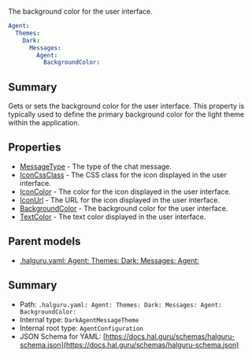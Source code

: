 <!--
title: BackgroundColor
description: The background color for the user interface.
version: 1.40.1-beta.2
generated: true
date: 2025-04-28
node: This file is generated by the command-line program: `halguru manual -c -m`
-->


The background color for the user interface.

```yaml
Agent:
  Themes:
    Dark:
      Messages:
        Agent:
          BackgroundColor:
```

## Summary

Gets or sets the background color for the user interface. This property is typically used to define the primary background color for the light theme within the application.

## Properties

* [MessageType]((halguru)-agent-themes-dark-messages-agent-messagetype.md) - The type of the chat message.
* [IconCssClass]((halguru)-agent-themes-dark-messages-agent-iconcssclass.md) - The CSS class for the icon displayed in the user interface.
* [IconColor]((halguru)-agent-themes-dark-messages-agent-iconcolor.md) - The color for the icon displayed in the user interface.
* [IconUrl]((halguru)-agent-themes-dark-messages-agent-iconurl.md) - The URL for the icon displayed in the user interface.
* [BackgroundColor]((halguru)-agent-themes-dark-messages-agent-backgroundcolor.md) - The background color for the user interface.
* [TextColor]((halguru)-agent-themes-dark-messages-agent-textcolor.md) - The text color displayed in the user interface.

## Parent models

* [.halguru.yaml: Agent: Themes: Dark: Messages: Agent:]((halguru)-agent-themes-dark-messages-agent.md)
## Summary

* Path: `.halguru.yaml: Agent: Themes: Dark: Messages: Agent: BackgroundColor:`
* Internal type: `DarkAgentMessageTheme`
* Internal root type: `AgentConfiguration`
* JSON Schema for YAML: [https://docs.hal.guru/schemas/halguru-schema.json](https://docs.hal.guru/schemas/halguru-schema.json)
